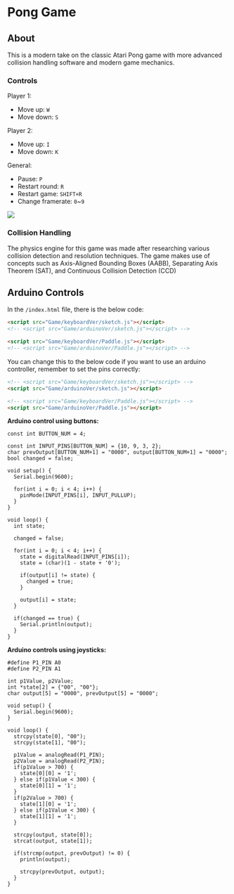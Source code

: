 # Pong Game

## About

This is a modern take on the classic Atari Pong game with more advanced collision handling software and modern game mechanics.

### Controls

Player 1:
* Move up: `W`
* Move down: `S`

Player 2:
* Move up: `I`
* Move down: `K`

General:
* Pause: `P`
* Restart round: `R`
* Restart game: `SHIFT+R`
* Change framerate: `0`~`9`

<img src="https://github.com/Khangaii/Pong-Game/assets/92357084/8830af4c-886a-4eb8-901d-3cc48fb20570" >

### Collision Handling

The physics engine for this game was made after researching various collision detection and resolution techniques.
The game makes use of concepts such as Axis-Aligned Bounding Boxes (AABB), Separating Axis Theorem (SAT), and Continuous Collision Detection (CCD)

## Arduino Controls

In the `/index.html` file, there is the below code:
```HTML
<script src="Game/keyboardVer/sketch.js"></script>
<!-- <script src="Game/arduinoVer/sketch.js"></script> -->

<script src="Game/keyboardVer/Paddle.js"></script>
<!-- <script src="Game/arduinoVer/Paddle.js"></script> -->
```

You can change this to the below code if you want to use an arduino controller, remember to set the pins correctly:
```HTML
<!-- <script src="Game/keyboardVer/sketch.js"></script> -->
<script src="Game/arduinoVer/sketch.js"></script>

<!-- <script src="Game/keyboardVer/Paddle.js"></script> -->
<script src="Game/arduinoVer/Paddle.js"></script>
```

**Arduino control using buttons:**
```INO
const int BUTTON_NUM = 4;

const int INPUT_PINS[BUTTON_NUM] = {10, 9, 3, 2};
char prevOutput[BUTTON_NUM+1] = "0000", output[BUTTON_NUM+1] = "0000";
bool changed = false;

void setup() {
  Serial.begin(9600);

  for(int i = 0; i < 4; i++) {
    pinMode(INPUT_PINS[i], INPUT_PULLUP);
  }
}

void loop() {
  int state;
  
  changed = false;
  
  for(int i = 0; i < 4; i++) {
    state = digitalRead(INPUT_PINS[i]);
    state = (char)(1 - state + '0');

    if(output[i] != state) {
      changed = true;
    }

    output[i] = state;
  }

  if(changed == true) {
    Serial.println(output);
  }
}
```

**Arduino controls using joysticks:**
```INO
#define P1_PIN A0
#define P2_PIN A1

int p1Value, p2Value;
int *state[2] = {"00", "00"};
char output[5] = "0000", prevOutput[5] = "0000";

void setup() {
  Serial.begin(9600);
}

void loop() {
  strcpy(state[0], "00");
  strcpy(state[1], "00");
  
  p1Value = analogRead(P1_PIN);
  p2Value = analogRead(P2_PIN);
  if(p1Value > 700) {
    state[0][0] = '1';
  } else if(p1Value < 300) {
    state[0][1] = '1';
  }
  if(p2Value > 700) {
    state[1][0] = '1';
  } else if(p1Value < 300) {
    state[1][1] = '1';
  }

  strcpy(output, state[0]);
  strcat(output, state[1]);

  if(strcmp(output, prevOutput) != 0) {
    println(output);

    strcpy(prevOutput, output);
  }
}
```
